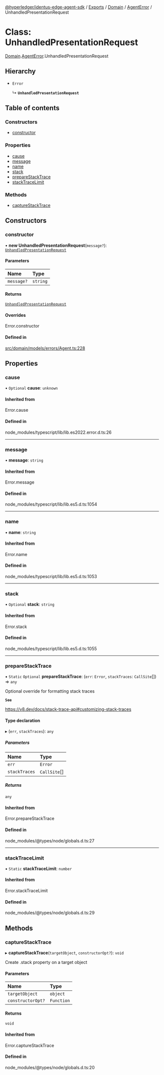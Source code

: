 [@hyperledger/identus-edge-agent-sdk](../README.md) / [Exports](../modules.md) / [Domain](../modules/Domain.md) / [AgentError](../modules/Domain.AgentError.md) / UnhandledPresentationRequest

# Class: UnhandledPresentationRequest

[Domain](../modules/Domain.md).[AgentError](../modules/Domain.AgentError.md).UnhandledPresentationRequest

## Hierarchy

- `Error`

  ↳ **`UnhandledPresentationRequest`**

## Table of contents

### Constructors

- [constructor](Domain.AgentError.UnhandledPresentationRequest.md#constructor)

### Properties

- [cause](Domain.AgentError.UnhandledPresentationRequest.md#cause)
- [message](Domain.AgentError.UnhandledPresentationRequest.md#message)
- [name](Domain.AgentError.UnhandledPresentationRequest.md#name)
- [stack](Domain.AgentError.UnhandledPresentationRequest.md#stack)
- [prepareStackTrace](Domain.AgentError.UnhandledPresentationRequest.md#preparestacktrace)
- [stackTraceLimit](Domain.AgentError.UnhandledPresentationRequest.md#stacktracelimit)

### Methods

- [captureStackTrace](Domain.AgentError.UnhandledPresentationRequest.md#capturestacktrace)

## Constructors

### constructor

• **new UnhandledPresentationRequest**(`message?`): [`UnhandledPresentationRequest`](Domain.AgentError.UnhandledPresentationRequest.md)

#### Parameters

| Name | Type |
| :------ | :------ |
| `message?` | `string` |

#### Returns

[`UnhandledPresentationRequest`](Domain.AgentError.UnhandledPresentationRequest.md)

#### Overrides

Error.constructor

#### Defined in

[src/domain/models/errors/Agent.ts:228](https://github.com/hyperledger/identus-edge-agent-sdk-ts/blob/8455e548651bea11f474591a89d22007cfe2962c/src/domain/models/errors/Agent.ts#L228)

## Properties

### cause

• `Optional` **cause**: `unknown`

#### Inherited from

Error.cause

#### Defined in

node_modules/typescript/lib/lib.es2022.error.d.ts:26

___

### message

• **message**: `string`

#### Inherited from

Error.message

#### Defined in

node_modules/typescript/lib/lib.es5.d.ts:1054

___

### name

• **name**: `string`

#### Inherited from

Error.name

#### Defined in

node_modules/typescript/lib/lib.es5.d.ts:1053

___

### stack

• `Optional` **stack**: `string`

#### Inherited from

Error.stack

#### Defined in

node_modules/typescript/lib/lib.es5.d.ts:1055

___

### prepareStackTrace

▪ `Static` `Optional` **prepareStackTrace**: (`err`: `Error`, `stackTraces`: `CallSite`[]) => `any`

Optional override for formatting stack traces

**`See`**

https://v8.dev/docs/stack-trace-api#customizing-stack-traces

#### Type declaration

▸ (`err`, `stackTraces`): `any`

##### Parameters

| Name | Type |
| :------ | :------ |
| `err` | `Error` |
| `stackTraces` | `CallSite`[] |

##### Returns

`any`

#### Inherited from

Error.prepareStackTrace

#### Defined in

node_modules/@types/node/globals.d.ts:27

___

### stackTraceLimit

▪ `Static` **stackTraceLimit**: `number`

#### Inherited from

Error.stackTraceLimit

#### Defined in

node_modules/@types/node/globals.d.ts:29

## Methods

### captureStackTrace

▸ **captureStackTrace**(`targetObject`, `constructorOpt?`): `void`

Create .stack property on a target object

#### Parameters

| Name | Type |
| :------ | :------ |
| `targetObject` | `object` |
| `constructorOpt?` | `Function` |

#### Returns

`void`

#### Inherited from

Error.captureStackTrace

#### Defined in

node_modules/@types/node/globals.d.ts:20
